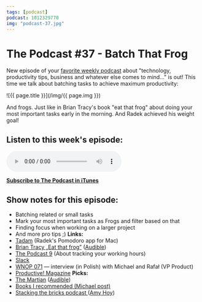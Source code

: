```yaml
---
tags: [podcast]
podcast: 1012329770
img: "podcast-37.jpg"
---
```


# The Podcast #37 - Batch That Frog

New episode of your [favorite weekly podcast][p] about "technology, productivity tips, business and whatever else comes to mind..." is out! This time we talk about batching tasks to achieve maximum productivity:

<!--More-->

![{{ page.title }}](/img/{{ page.img }})

And frogs. Just like in Brian Tracy's book "eat that frog" about doing your most important tasks early in the morning. And Radek achieved his weight goal!

## Listen to this week's episode:

<audio controls>
<source src="https://files.nozbe.com/podcast/037.mp3" type="audio/mpeg">
</audio>

**[Subscribe to The Podcast in iTunes][i]**

## Show notes for this episode:

  * Batching related or small tasks
  * Mark your most important tasks as Frogs and filter based on that
  * Finding focus when working on a larger project
  * And more pro tips ;)
**Links:**
  * [Tadam](http://tadamapp.com/) (Radek's Pomodoro app for Mac)
  * [Brian Tracy „Eat that frog”](http://www.amazon.com/Eat-That-Frog-Great-Procrastinating/dp/1576754227/) ([Audible](http://www.audible.com/pd/Business/Eat-That-Frog-Audiobook/B002V02HTE/))
  * [The Podcast 9](/podcast-9) (About tracking your working hours)
  * [Slack](https://slack.com/)
  * [WNOP 071](http://jakoszczedzacpieniadze.pl/no-office-praca-zdalna-w-firmie-bez-biur) — interview (in Polish) with Michael and Rafał (VP Product)
  * [Productive! Magazine](http://productivemag.com/)
**Picks:**
  * [The Martian](http://www.amazon.com/Martian-Andy-Weir/dp/0553418025/) ([Audible](http://www.audible.com/pd/Sci-Fi-Fantasy/The-Martian-Audiobook/B00B5HZGUG))
  * [Books I recommended (Michael post)](https://sliwinski.com/2016books/)
  * [Stacking the bricks podcast ](https://stackingbricks.simplecast.fm/16)([Amy Hoy](https://unicornfree.com/))

[e]: /podcast-37
[p]: /podcast
[n]: https://nozbe.com/?a=mike
[r]: https://michael.gratis/radex
[i]: https://michael.gratis/thepodcast